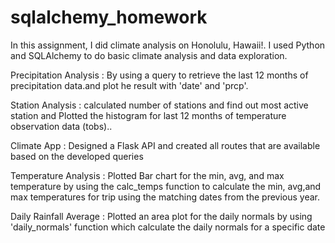 # sqlalchemy_homework
In this assignment, I did climate analysis on Honolulu, Hawaii!. I used Python and SQLAlchemy to do basic climate analysis and data exploration.

Precipitation Analysis : By using a query to retrieve the last 12 months of precipitation data.and plot he result with 'date' and                                    'prcp'.

Station Analysis :     calculated number of stations and find out most active station and Plotted the histogram for last 12 months of                              temperature observation data (tobs)..

Climate App :           Designed a Flask API and created all routes that are available based on the developed queries

Temperature Analysis :  Plotted Bar chart for the min, avg, and max temperature by using  the calc_temps function to calculate the min,                             avg,and max temperatures for  trip using the matching dates from the previous year.

Daily Rainfall Average : Plotted an area plot  for the daily normals by using 'daily_normals' function which calculate the daily normals                             for a specific date
